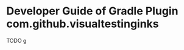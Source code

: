 Developer Guide of Gradle Plugin com.github.visualtestinginks
====================================

TODO
g
